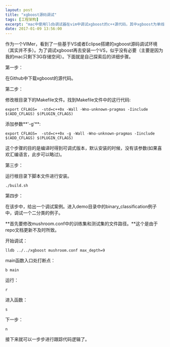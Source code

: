 ```yaml
---
layout: post
title: "xgboost源码调试"
tags: [工程架构]
excerpt: "mac中使用lldb调试器在vim中调试xgboost的c++源代码，其中xgboost为单线程版本"
date: 2017-01-09 13:56:00
---
```


作为一个VIMer，看到了一些基于VS或者Eclipse搭建的xgboost源码调试环境（其实并不多）。为了调试xgboost再去安装一个VS，似乎没有必要（主要是因为我的mac只剩下3G存储空间）。下面就是自己探索后的详细步骤。

第一步：

在Github中下载xgboost的源代码。

第二步：

修改根目录下的Makefile文件。找到Makefile文件中的这行代码:

    export CFLAGS=  -std=c++0x -Wall -Wno-unknown-pragmas -Iinclude $(ADD_CFLAGS) $(PLUGIN_CFLAGS)

添加参数**'-g'**:

    export CFLAGS=  -std=c++0x -g -Wall -Wno-unknown-pragmas -Iinclude $(ADD_CFLAGS) $(PLUGIN_CFLAGS)

这个步骤的目的是编译时得到可调式版本，默认安装的时候，没有该参数(如果喜欢汇编语言，此步可以略过)。

第三步：

运行根目录下脚本文件进行安装。

    ./build.sh

第四步：

在该步中，给出一个调试案例。进入demo目录中的binary_classification例子中，调试一个二分类的例子。

**首先要修改mushroom.conf中的训练集和测试集的文件路径。**这个是由于repo文档更新不及时所致。

开始调试：

    lldb ../../xgboost mushroom.conf max_depth=9

main函数入口处打断点：
    
    b main

运行：

    r

进入函数：

    s

下一步：

    n

接下来就可以一步步进行跟踪代码逻辑了。